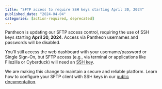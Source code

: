 ```yaml
---
title: "SFTP access to require SSH keys starting April 30, 2024"
published_date: "2024-04-04"
categories: [action-required, deprecated]
---
```


Pantheon is updating our SFTP access control, requiring the use of SSH keys starting <strong>April 30, 2024</strong>. Access via Pantheon usernames and passwords will be disabled.

You'll still access the web dashboard with your username/password or Single Sign-On, but SFTP access (e.g., via terminal or applications like Filezilla or Cyberduck) will need an [SSH key](/ssh-keys).

We are making this change to maintain a secure and reliable platform. Learn how to configure your SFTP client with SSH keys in our [public documentation](/guides/sftp/sftp-connection-info#authenticating).
